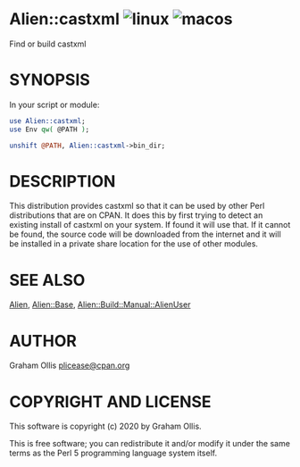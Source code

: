 # Alien::castxml ![linux](https://github.com/PerlFFI/Alien-castxml/workflows/linux/badge.svg) ![macos](https://github.com/PerlFFI/Alien-castxml/workflows/macos/badge.svg)

Find or build castxml

# SYNOPSIS

In your script or module:

```perl
use Alien::castxml;
use Env qw( @PATH );

unshift @PATH, Alien::castxml->bin_dir;
```

# DESCRIPTION

This distribution provides castxml so that it can be used by other
Perl distributions that are on CPAN.  It does this by first trying to
detect an existing install of castxml on your system.  If found it
will use that.  If it cannot be found, the source code will be downloaded
from the internet and it will be installed in a private share location
for the use of other modules.

# SEE ALSO

[Alien](https://metacpan.org/pod/Alien), [Alien::Base](https://metacpan.org/pod/Alien::Base), [Alien::Build::Manual::AlienUser](https://metacpan.org/pod/Alien::Build::Manual::AlienUser)

# AUTHOR

Graham Ollis <plicease@cpan.org>

# COPYRIGHT AND LICENSE

This software is copyright (c) 2020 by Graham Ollis.

This is free software; you can redistribute it and/or modify it under
the same terms as the Perl 5 programming language system itself.
